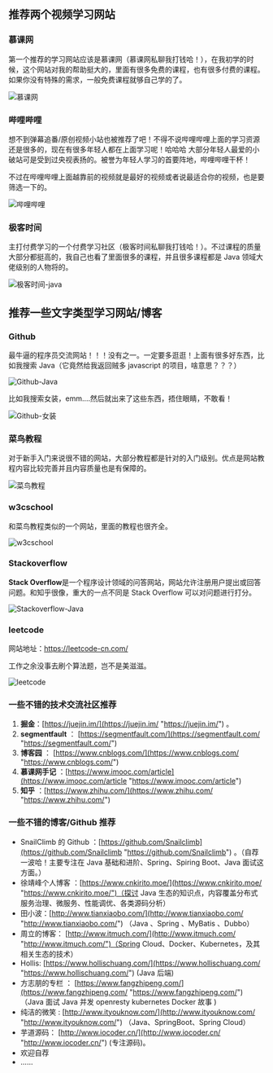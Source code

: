 ## 推荐两个视频学习网站

### 慕课网

第一个推荐的学习网站应该是慕课网（慕课网私聊我打钱哈！），在我初学的时候，这个网站对我的帮助挺大的，里面有很多免费的课程，也有很多付费的课程。如果你没有特殊的需求，一般免费课程就够自己学的了。

![慕课网](https://my-blog-to-use.oss-cn-beijing.aliyuncs.com/2019-7/慕课网-java.png)

### 哔哩哔哩

想不到弹幕追番/原创视频小站也被推荐了吧！不得不说哔哩哔哩上面的学习资源还是很多的，现在有很多年轻人都在上面学习呢！哈哈哈 大部分年轻人最爱的小破站可是受到过央视表扬的。被誉为年轻人学习的首要阵地，哔哩哔哩干杯！

不过在哔哩哔哩上面越靠前的视频就是最好的视频或者说最适合你的视频，也是要筛选一下的。

![哔哩哔哩](https://my-blog-to-use.oss-cn-beijing.aliyuncs.com/2019-7/哔哩哔哩-java.png)

### 极客时间

主打付费学习的一个付费学习社区（极客时间私聊我打钱哈！）。不过课程的质量大部分都挺高的，我自己也看了里面很多的课程，并且很多课程都是 Java 领域大佬级别的人物将的。

![极客时间-java](https://my-blog-to-use.oss-cn-beijing.aliyuncs.com/2019-7/极客时间-java.png)

## 推荐一些文字类型学习网站/博客

### Github

最牛逼的程序员交流网站！！！没有之一。一定要多逛逛！上面有很多好东西，比如我搜索 Java（它竟然给我返回贼多 javascript 的项目，啥意思？？？）

![Github-Java](https://my-blog-to-use.oss-cn-beijing.aliyuncs.com/2019-11/github-java.jpg)

比如我搜索女装，emm....然后就出来了这些东西，捂住眼睛，不敢看！

![Github-女装](https://my-blog-to-use.oss-cn-beijing.aliyuncs.com/2019-11/githb-女装.jpg)

### 菜鸟教程

对于新手入门来说很不错的网站，大部分教程都是针对的入门级别。优点是网站教程内容比较完善并且内容质量也是有保障的。

![菜鸟教程](https://my-blog-to-use.oss-cn-beijing.aliyuncs.com/2019-7/菜鸟教程-java.png)

### w3cschool

和菜鸟教程类似的一个网站，里面的教程也很齐全。

![w3cschool](https://my-blog-to-use.oss-cn-beijing.aliyuncs.com/2019-7/w3cschool-java.png)

### Stackoverflow

**Stack Overflow**是一个程序设计领域的问答网站，网站允许注册用户提出或回答问题。和知乎很像，重大的一点不同是 Stack Overflow 可以对问题进行打分。

![Stackoverflow-Java](https://my-blog-to-use.oss-cn-beijing.aliyuncs.com/2019-11/stackoverflow-java.jpg)

### leetcode

网站地址：https://leetcode-cn.com/

工作之余没事去刷个算法题，岂不是美滋滋。

![leetcode](https://my-blog-to-use.oss-cn-beijing.aliyuncs.com/2019-11/leetcode.jpg)

### 一些不错的技术交流社区推荐

1. **掘金**：[https://juejin.im/](https://juejin.im/ "https://juejin.im/") 。
2. **segmentfault** ： [https://segmentfault.com/](https://segmentfault.com/ "https://segmentfault.com/")
3. **博客园** ： [https://www.cnblogs.com/](https://www.cnblogs.com/ "https://www.cnblogs.com/")
4. **慕课网手记** ：[https://www.imooc.com/article](https://www.imooc.com/article "https://www.imooc.com/article")
5. **知乎** ：[https://www.zhihu.com/](https://www.zhihu.com/ "https://www.zhihu.com/")

### 一些不错的博客/Github 推荐

- SnailClimb 的 Github ：[https://github.com/Snailclimb](https://github.com/Snailclimb "https://github.com/Snailclimb") 。（自荐一波哈！主要专注在 Java 基础和进阶、Spring、Spiring Boot、Java 面试这方面。）
- 徐靖峰个人博客 ：[https://www.cnkirito.moe/](https://www.cnkirito.moe/ "https://www.cnkirito.moe/")（探讨 Java 生态的知识点，内容覆盖分布式服务治理、微服务、性能调优、各类源码分析）
- 田小波：[http://www.tianxiaobo.com/](http://www.tianxiaobo.com/ "http://www.tianxiaobo.com/") （Java 、Spring 、MyBatis 、Dubbo）
- 周立的博客： [http://www.itmuch.com/](http://www.itmuch.com/ "http://www.itmuch.com/")（Spring Cloud、Docker、Kubernetes，及其相关生态的技术）
- Hollis: [https://www.hollischuang.com/](https://www.hollischuang.com/ "https://www.hollischuang.com/") (Java 后端)
- 方志朋的专栏 ： [https://www.fangzhipeng.com/](https://www.fangzhipeng.com/ "https://www.fangzhipeng.com/") （Java 面试 Java 并发 openresty kubernetes Docker 故事 )
- 纯洁的微笑 : [http://www.ityouknow.com/](http://www.ityouknow.com/ "http://www.ityouknow.com/") （Java、SpringBoot、Spring Cloud）
- 芋道源码： [http://www.iocoder.cn/](http://www.iocoder.cn/ "http://www.iocoder.cn/") (专注源码)。
- 欢迎自荐
- ......